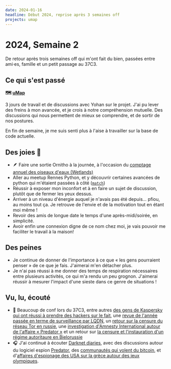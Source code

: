 ```yaml
---
date: 2024-01-16
headline: Début 2024, reprise après 3 semaines off
projects: umap
---
```


# 2024, Semaine 2

De retour après trois semaines off qui m'ont fait du bien, passées entre ami·es, famille et un petit passage au 37C3.

## Ce qui s'est passé

**🗺️ [uMap](https://umap-projet.org)**

3 jours de travail et de discussions avec Yohan sur le projet. J'ai pu lever des freins à mon avancée, et je crois à notre compréhension mutuelle. Des discussions qui nous permettent de mieux se comprendre, et de sortir de nos postures.

En fin de semaine, je me suis senti plus à l'aise à travailler sur la base de code actuelle.

## Des joies 🤗

- 🪶 Faire une sortie Ornitho à la journée, à l'occasion du [comptage annuel des oiseaux d'eaux (Wetlands)](https://www.lpo.fr/decouvrir-la-nature/loisirs-nature/agenda-nature/agenda-lpo-france/2024/comptage-annuel-des-oiseaux-d-eau)
- Aller au meetup Rennes Python, et y découvrir certaines avancées de python qui m'étaient passées à côté ([`match`](https://docs.python.org/3/reference/compound_stmts.html#match))
- Réussir à exposer mon inconfort et à en faire un sujet de discussion, plutôt que de fermer les yeux dessus.
- Arriver à un niveau d'énergie auquel je n'avais pas été depuis… pfiou, au moins tout ça. Je retrouve de l'envie et de la motivation tout en étant moi même !
- Revoir des amis de longue date le temps d'une après-midi/soirée, en simplicité.
- Avoir enfin une connexion digne de ce nom chez moi, je vais pouvoir me faciliter le travail à la maison!

## Des peines

- Je continue de donner de l'importance à ce que « les gens pourraient penser » de ce que je fais. J'aimerai m'en détacher plus.
- Je n'ai pas réussi à me donner des temps de respiration nécessaires entre plusieurs activités, ce qui m'a rendu un peu grognon. J'aimerai réussir à mesurer l'impact d'une sieste dans ce genre de situations !

## Vu, lu, écouté

- 📼 Beaucoup de conf lors du 37C3, entre autres [des gens de Kaspersky qui ont réussi à prendre des hackers sur le fait](https://media.ccc.de/v/37c3-11859-operation_triangulation_what_you_get_when_attack_iphones_of_researchers), une [revue de l'année passée en terme de surveillance par LQDN](https://media.ccc.de/v/37c3-12309-a_year_of_surveillance_in_france_a_short_satirical_tale_by_la_quadrature_du_net), un [retour sur la censure du réseau Tor en russie](https://media.ccc.de/v/37c3-12040-tor_censorship_attempts_in_russia_iran_turkmenistan), une [investigation d'Amnesty International autour de l'affaire « Predator »](https://media.ccc.de/v/37c3-12168-predator_files_how_european_spyware_threatens_civil_society_around_the_world) et un retour sur [la censure et l'instauration d'un régime autoritaure en Bielorussie](https://media.ccc.de/v/37c3-11836-tractors_rockets_and_the_internet_in_belarus)
- 🎧 J'ai continué à écouter [Darknet diaries](https://darknetdiaries.com/), avec des discussions autour du logiciel espion [Predator](https://darknetdiaries.com/episode/137/), des [communautés qui volent du bitcoin](https://darknetdiaries.com/episode/112/), et d'[affaires d'espionage des USA sur la grèce autour des jeux olympiques](https://darknetdiaries.com/episode/64/).